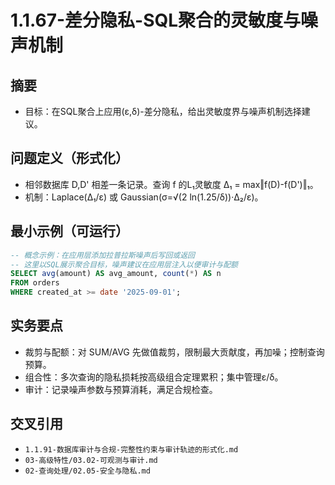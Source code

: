 ﻿# 1.1.67-差分隐私-SQL聚合的灵敏度与噪声机制

## 摘要

- 目标：在SQL聚合上应用(ε,δ)-差分隐私，给出灵敏度界与噪声机制选择建议。

## 问题定义（形式化）

- 相邻数据库 D,D' 相差一条记录。查询 f 的L₁灵敏度 Δ₁ = max‖f(D)-f(D')‖₁。
- 机制：Laplace(Δ₁/ε) 或 Gaussian(σ=√(2 ln(1.25/δ))·Δ₂/ε)。

## 最小示例（可运行）

```sql
-- 概念示例：在应用层添加拉普拉斯噪声后写回或返回
-- 这里以SQL展示聚合目标，噪声建议在应用层注入以便审计与配额
SELECT avg(amount) AS avg_amount, count(*) AS n
FROM orders
WHERE created_at >= date '2025-09-01';
```

## 实务要点

- 裁剪与配额：对 SUM/AVG 先做值裁剪，限制最大贡献度，再加噪；控制查询预算。
- 组合性：多次查询的隐私损耗按高级组合定理累积；集中管理ε/δ。
- 审计：记录噪声参数与预算消耗，满足合规检查。

## 交叉引用

- `1.1.91-数据库审计与合规-完整性约束与审计轨迹的形式化.md`
- `03-高级特性/03.02-可观测与审计.md`
- `02-查询处理/02.05-安全与隐私.md`

